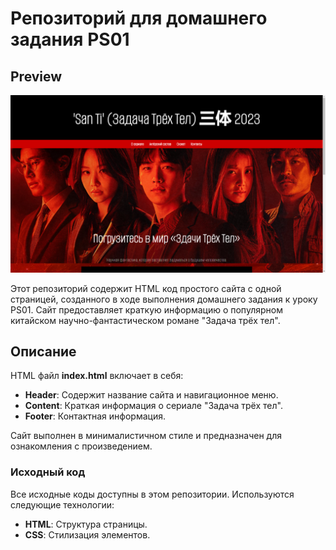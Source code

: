 # Репозиторий для домашнего задания PS01

## Preview
![preview](preview.png)

Этот репозиторий содержит HTML код простого сайта с одной страницей, созданного в ходе выполнения домашнего задания к уроку PS01. Сайт предоставляет краткую информацию о популярном китайском научно-фантастическом романе "Задача трёх тел".

## Описание

HTML файл **index.html** включает в себя:

- **Header**: Содержит название сайта и навигационное меню.
- **Content**: Краткая информация о сериале "Задача трёх тел".
- **Footer**: Контактная информация.

Сайт выполнен в минималистичном стиле и предназначен для ознакомления с произведением.

### Исходный код

Все исходные коды доступны в этом репозитории. Используются следующие технологии:

- **HTML**: Структура страницы.
- **CSS**: Стилизация элементов.

